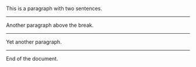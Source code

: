This is a paragraph with two sentences.

---

Another paragraph above the break.

***

Yet another paragraph.

___

End of the document.
